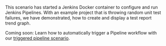 This scenario has started a Jenkins Docker container to configure and run Jenkins Pipelines. With an example project that is throwing random unit test failures, we have demonstrated, how to create and display a test report trend graph. 

Coming soon: Learn how to automatically trigger a Pipeline workflow with our [triggered pipeline scenario](https://www.katacoda.com/oliverveits/scenarios/jenkins-triggered-pipelines).
